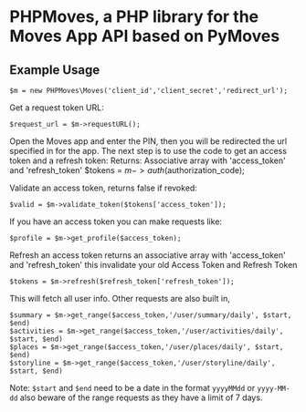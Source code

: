 # PHPMoves, a PHP library for the Moves App API based on PyMoves


## Example Usage

	$m = new PHPMoves\Moves('client_id','client_secret','redirect_url');

Get a request token URL:

	$request_url = $m->requestURL();

Open the Moves app and enter the PIN, then you will be redirected the url specified in for the app. The next step is to use the code to get an access token and a refresh token:
Returns: Associative array with 'access_token' and 'refresh_token' 
	$tokens = $m->auth($authorization_code);

Validate an access token, returns false if revoked:

	$valid = $m->validate_token($tokens['access_token']);

If you have an access token you can make requests like:

	$profile = $m->get_profile($access_token);

Refresh an access token returns an associative array with  'access_token' and 'refresh_token' this invalidate your old Access Token and Refresh Token

	$tokens = $m->refresh($refresh_token['refresh_token']);

This will fetch all user info. Other requests are also built in, 
	
    $summary = $m->get_range($access_token,'/user/summary/daily', $start, $end)
    $activities = $m->get_range($access_token,'/user/activities/daily', $start, $end)
    $places = $m->get_range($access_token,'/user/places/daily', $start, $end)
    $storyline = $m->get_range($access_token,'/user/storyline/daily', $start, $end)
    
Note: ` $start ` and ` $end ` need to be a date in the format ` yyyyMMdd ` or ` yyyy-MM-dd ` 
also beware of the range requests as they have a limit of 7 days.
